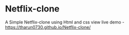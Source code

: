 # Netflix-clone
A Simple Netflix-clone  using Html and css
view live demo - https://tharun0730.github.io/Netflix-clone/

